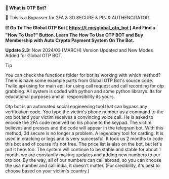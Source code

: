 **🐆 What is OTP Bot?**

💸 This is a Bypasser for 2FA & 3D SECURE & PIN & AUTHENCITATOR.

**☑️ Go To The Global OTP Bot [ https://t.me/global_otp_bot ] And Find a "How To Use?" Button.
Learn The How To Use OTP BOT and Buy Membership with Auto Crypto Payment System On The Bot.**

**Update 2.3:** Now 2024/03 [MARCH] Version Updated and New Modes Added for Global OTP BOT.

> [!TIP]
You can check the functions folder for bot its working with which method? There is have some example parts from Global OTP Bot's source code. Twilio api using for main api; for using call request and call recording for otp grabbing. All system is coded with python and some python librarys. Its for educational purposes and all responsibility its yours.

Otp bot is an automated social engineering tool that can bypass any verification code. You type the victim's phone number as a command to the otp bot and your victim receives a convincing voice call. He is asked to encode the 2FA code received on his phone to the keypad. The victim believes and presses and the code will appear in the telegram bot. With this method, 3d secure is no longer a problem. A legendary tool for carding. It is used in cracking or logs and is very successful. It took us 2 months to code this bot and of course it's not free. The price list is also on the bot, but let's put it here too. The system will continue to be stable and stable for about 1 month, we are constantly making updates and adding new numbers to our otp bot. By the way, all of our numbers can call abroad, so you can choose the usa number and call india, it doesn't matter. (For credibility, it's best to choose based on your victim's country.)